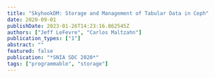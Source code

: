 ```yaml
---
title: "SkyhookDM: Storage and Management of Tabular Data in Ceph"
date: 2020-09-01
publishDate: 2023-01-26T14:23:16.862545Z
authors: ["Jeff LeFevre", "Carlos Maltzahn"]
publication_types: ["1"]
abstract: ""
featured: false
publication: "*SNIA SDC 2020*"
tags: ["programmable", "storage"]
---
```


